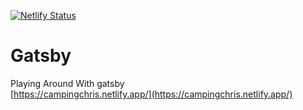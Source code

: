 [![Netlify Status](https://api.netlify.com/api/v1/badges/86de4b53-5dda-422a-a352-80c0907e6d8c/deploy-status)](https://app.netlify.com/sites/campingchris/deploys)

# Gatsby

Playing Around With gatsby  
[https://campingchris.netlify.app/](https://campingchris.netlify.app/)
